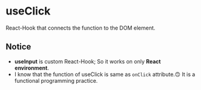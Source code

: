 # useClick
React-Hook that connects the function to the DOM element.

## Notice
- **useInput** is custom React-Hook; So it works on only **React environment**.
- I know that the function of useClick is same as `onClick` attribute.🙃 It is a functional programming practice.